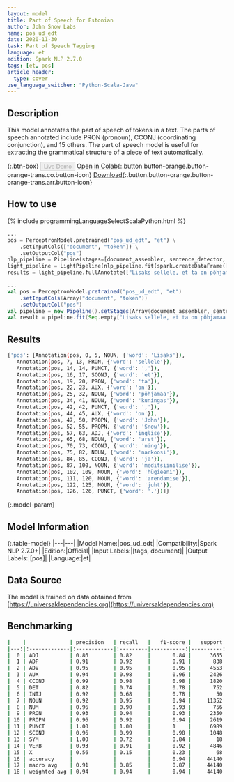 ```yaml
---
layout: model
title: Part of Speech for Estonian
author: John Snow Labs
name: pos_ud_edt
date: 2020-11-30
task: Part of Speech Tagging
language: et
edition: Spark NLP 2.7.0
tags: [et, pos]
article_header:
  type: cover
use_language_switcher: "Python-Scala-Java"
---
```


## Description

This model annotates the part of speech of tokens in a text. The parts of speech annotated include PRON (pronoun), CCONJ (coordinating conjunction), and 15 others. The part of speech model is useful for extracting the grammatical structure of a piece of text automatically.

{:.btn-box}
<button class="button button-orange" disabled>Live Demo</button>
[Open in Colab](https://colab.research.google.com/github/JohnSnowLabs/spark-nlp-workshop/blob/master/tutorials/Certification_Trainings/Public/6.Playground_DataFrames.ipynb){:.button.button-orange.button-orange-trans.co.button-icon}
[Download](https://s3.amazonaws.com/auxdata.johnsnowlabs.com/public/models/pos_ud_edt_et_2.7.0_2.4_1606724297129.zip){:.button.button-orange.button-orange-trans.arr.button-icon}

## How to use

<div class="tabs-box" markdown="1">
{% include programmingLanguageSelectScalaPython.html %}

```python
...
pos = PerceptronModel.pretrained("pos_ud_edt", "et") \
    .setInputCols(["document", "token"]) \
    .setOutputCol("pos")
nlp_pipeline = Pipeline(stages=[document_assembler, sentence_detector, tokenizer, pos])
light_pipeline = LightPipeline(nlp_pipeline.fit(spark.createDataFrame([['']]).toDF("text")))
results = light_pipeline.fullAnnotate(["Lisaks sellele, et ta on põhjamaa kuningas, on John Snow inglise arst ning narkoosi ja meditsiinilise hügieeni arendamise juht."])

```
```scala
...
val pos = PerceptronModel.pretrained("pos_ud_edt", "et")
    .setInputCols(Array("document", "token"))
    .setOutputCol("pos")
val pipeline = new Pipeline().setStages(Array(document_assembler, sentence_detector, tokenizer, pos))
val result = pipeline.fit(Seq.empty["Lisaks sellele, et ta on põhjamaa kuningas, on John Snow inglise arst ning narkoosi ja meditsiinilise hügieeni arendamise juht."].toDS.toDF("text")).transform(data)
```

</div>

## Results

```bash
{'pos': [Annotation(pos, 0, 5, NOUN, {'word': 'Lisaks'}),
   Annotation(pos, 7, 13, PRON, {'word': 'sellele'}),
   Annotation(pos, 14, 14, PUNCT, {'word': ','}),
   Annotation(pos, 16, 17, SCONJ, {'word': 'et'}),
   Annotation(pos, 19, 20, PRON, {'word': 'ta'}),
   Annotation(pos, 22, 23, AUX, {'word': 'on'}),
   Annotation(pos, 25, 32, NOUN, {'word': 'põhjamaa'}),
   Annotation(pos, 34, 41, NOUN, {'word': 'kuningas'}),
   Annotation(pos, 42, 42, PUNCT, {'word': ','}),
   Annotation(pos, 44, 45, AUX, {'word': 'on'}),
   Annotation(pos, 47, 50, PROPN, {'word': 'John'}),
   Annotation(pos, 52, 55, PROPN, {'word': 'Snow'}),
   Annotation(pos, 57, 63, ADJ, {'word': 'inglise'}),
   Annotation(pos, 65, 68, NOUN, {'word': 'arst'}),
   Annotation(pos, 70, 73, CCONJ, {'word': 'ning'}),
   Annotation(pos, 75, 82, NOUN, {'word': 'narkoosi'}),
   Annotation(pos, 84, 85, CCONJ, {'word': 'ja'}),
   Annotation(pos, 87, 100, NOUN, {'word': 'meditsiinilise'}),
   Annotation(pos, 102, 109, NOUN, {'word': 'hügieeni'}),
   Annotation(pos, 111, 120, NOUN, {'word': 'arendamise'}),
   Annotation(pos, 122, 125, NOUN, {'word': 'juht'}),
   Annotation(pos, 126, 126, PUNCT, {'word': '.'})]}
```

{:.model-param}
## Model Information

{:.table-model}
|---|---|
|Model Name:|pos_ud_edt|
|Compatibility:|Spark NLP 2.7.0+|
|Edition:|Official|
|Input Labels:|[tags, document]|
|Output Labels:|[pos]|
|Language:|et|

## Data Source

The model is trained on data obtained from [https://universaldependencies.org](https://universaldependencies.org)

## Benchmarking

```bash
|    |              | precision   | recall   |   f1-score |   support |
|---:|:-------------|:------------|:---------|-----------:|----------:|
|  0 | ADJ          | 0.86        | 0.82     |       0.84 |      3655 |
|  1 | ADP          | 0.91        | 0.92     |       0.91 |       838 |
|  2 | ADV          | 0.95        | 0.95     |       0.95 |      4553 |
|  3 | AUX          | 0.94        | 0.98     |       0.96 |      2426 |
|  4 | CCONJ        | 0.99        | 0.98     |       0.98 |      1820 |
|  5 | DET          | 0.82        | 0.74     |       0.78 |       752 |
|  6 | INTJ         | 0.92        | 0.68     |       0.78 |        50 |
|  7 | NOUN         | 0.92        | 0.95     |       0.94 |     11352 |
|  8 | NUM          | 0.96        | 0.90     |       0.93 |       756 |
|  9 | PRON         | 0.93        | 0.94     |       0.93 |      2350 |
| 10 | PROPN        | 0.96        | 0.92     |       0.94 |      2619 |
| 11 | PUNCT        | 1.00        | 1.00     |       1    |      6989 |
| 12 | SCONJ        | 0.96        | 0.99     |       0.98 |      1048 |
| 13 | SYM          | 1.00        | 0.72     |       0.84 |        18 |
| 14 | VERB         | 0.93        | 0.91     |       0.92 |      4846 |
| 15 | X            | 0.56        | 0.15     |       0.23 |        68 |
| 16 | accuracy     |             |          |       0.94 |     44140 |
| 17 | macro avg    | 0.91        | 0.85     |       0.87 |     44140 |
| 18 | weighted avg | 0.94        | 0.94     |       0.94 |     44140 |
```